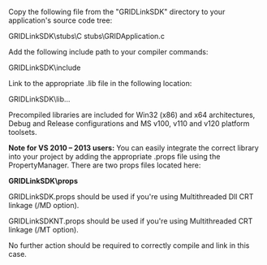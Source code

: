 Copy the following file from the "GRIDLinkSDK" directory to your application's source code tree:

GRIDLinkSDK\stubs\C stubs\GRIDApplication.c

Add the following include path to your compiler commands:

GRIDLinkSDK\include

Link to the appropriate .lib file in the following location:

GRIDLinkSDK\lib\...

Precompiled libraries are included for Win32 (x86) and x64 architectures, Debug and Release configurations and MS v100, v110 and v120 platform toolsets.

**Note for VS 2010 – 2013 users:**
You can easily integrate the correct library into your project by adding the appropriate .props file using the PropertyManager. There are two props files located here:

**GRIDLinkSDK\props**

GRIDLinkSDK.props should be used if you're using Multithreaded Dll CRT linkage (/MD option).

GRIDLinkSDKNT.props should be used if you're using Multithreaded CRT linkage (/MT option).

No further action should be required to correctly compile and link in this case.
